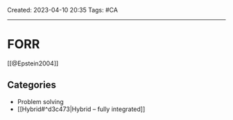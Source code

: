 Created: 2023-04-10 20:35
Tags: #CA 

---
# FORR

[[@Epstein2004]]

## Categories
* Problem solving
* [[Hybrid#^d3c473|Hybrid – fully integrated]]